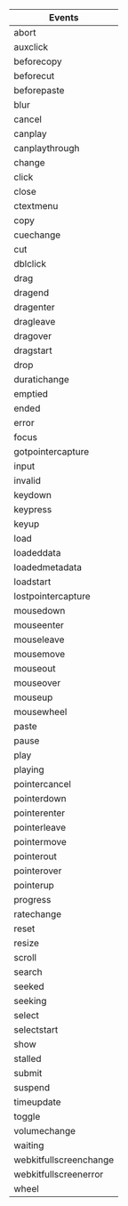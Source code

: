 | Events |
| --------- |
| abort
| auxclick
| beforecopy
| beforecut
| beforepaste
| blur
| cancel
| canplay
| canplaythrough
| change
| click
| close
| ctextmenu
| copy
| cuechange
| cut
| dblclick
| drag
| dragend
| dragenter
| dragleave
| dragover
| dragstart
| drop
| duratichange
| emptied
| ended
| error
| focus
| gotpointercapture
| input
| invalid
| keydown
| keypress
| keyup
| load
| loadeddata
| loadedmetadata
| loadstart
| lostpointercapture
| mousedown
| mouseenter
| mouseleave
| mousemove
| mouseout
| mouseover
| mouseup
| mousewheel
| paste
| pause
| play
| playing
| pointercancel
| pointerdown
| pointerenter
| pointerleave
| pointermove
| pointerout
| pointerover
| pointerup
| progress
| ratechange
| reset
| resize
| scroll
| search
| seeked
| seeking
| select
| selectstart
| show
| stalled
| submit
| suspend
| timeupdate
| toggle
| volumechange
| waiting
| webkitfullscreenchange
| webkitfullscreenerror
| wheel